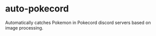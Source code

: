 # auto-pokecord
Automatically catches Pokemon in Pokecord discord servers based on image processing.
